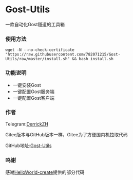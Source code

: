 # Gost-Utils
一款自动化Gost隧道的工具箱

### 使用方法
```shell
wget -N --no-check-certificate "https://raw.githubusercontent.com/782071215/Gost-Utils/raw/master/install.sh" && bash install.sh
```

### 功能说明
- 一键安装Gost
- 一键配置Gost服务端
- 一键配置Gost客户端
### 作者
Telegram:[DerrickZH](https://t.me/DerrickZH "DerrickZH")

Gitee版本与GitHub版本一样，Gitee为了方便国内机拉取代码

GitHub地址:[Gost-Utils](https://github.com/bobkjl/Gost-Utils "Gost-Utils")
### 鸣谢
感谢[HelloWorld-create](https://github.com/HelloWorld-create "HelloWorld-create")提供的部分代码
